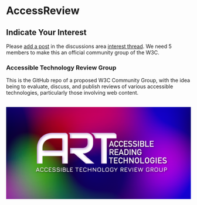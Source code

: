 # AccessReview
## Indicate Your Interest
Please [add a post](https://github.com/A11yReadTech/AccessReview/discussions/2) in the discussions area [interest thread](https://github.com/A11yReadTech/AccessReview/discussions/2). We need 5 members to make this an official community group of the W3C.
### Accessible Technology Review Group
This is the GitHub repo of a proposed W3C Community Group, with the idea being to evaluate, discuss, and publish reviews of various accessible technologies, particularly those involving web content.

<br>
<img src="./images/ARTlogo03review.png" width="640" alt="ART Logo and Accessible Technology Review Group">
